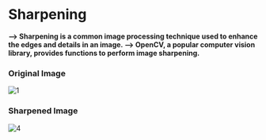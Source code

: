 # Sharpening 
**-->    Sharpening is a common image processing technique used to enhance the edges and details in an image.
-->      OpenCV, a popular computer vision library, provides functions to perform image sharpening.**

### Original Image

![1](https://github.com/Prerak8880/OpenCV_Python-Basics/assets/96664052/6d9bb323-a6bf-43c7-8e27-f485feafc950)

### Sharpened Image
![4](https://github.com/Prerak8880/OpenCV_Python-Basics/assets/96664052/aba82a8e-a785-4416-972b-ef1abbcdd749)
